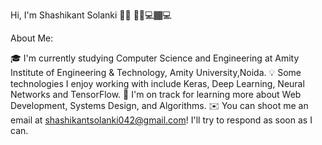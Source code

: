 Hi, I'm Shashikant Solanki 👋🏾 �🏾‍💻🏾‍💻

About Me:

🎓  I'm currently studying Computer Science and Engineering at Amity Institute of Engineering & Technology, Amity University,Noida.
💡  Some technologies I enjoy working with include Keras, Deep Learning, Neural Networks and TensorFlow.
🌱  I'm on track for learning more about Web Development, Systems Design, and Algorithms.
✉️  You can shoot me an email at shashikantsolanki042@gmail.com! I'll try to respond as soon as I can.
